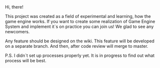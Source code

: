 Hi, there!

This project was created as a field of experimental and learning, how the game engine works.
If you want to create some realization of Game Engine System and implement it`s on practice
you can join us! We glad to see any newcomers.

Any feature should be designed on the wiki. This feature will be developed on a separate branch.
And then, after code review will merge to master.

P.S. I didn`t set up processes properly yet. It is in progress to find out what process will be best.
